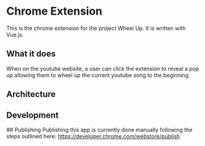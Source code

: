 # Chrome Extension
This is the chrome extension for the project Wheel Up. It is written with Vue.js.

## What it does
When on the youtube website, a user can click the extension to reveal a pop up allowing them to wheel up the current youtube song to the beginning.

## Architecture
<!-- - [`/manifest.json`](/manifest.json): Every extension has a JSON-formatted manifest file, named manifest.json, that provides important information. [Read more](https://developers.chrome.com/extensions/manifest).
- [`/src/background.js`](/src/background.js): Extensions monitor events in their background script, then react with specified instructions. [Read more](https://developers.chrome.com/extensions/background_pages).
- [`/src/views/popup.html`](/src/views/popup.html): [User Interface](https://developers.chrome.com/extensions/user_interface) -->

## Development
<!-- We are following the standards outlined by google [here](https://developers.chrome.com/extensions/getstarted).

To install this app on a single machine:
1. download this project onto your computer
2. navigate to `chrome://extensions` in chrome
3. click the `Load Unpacked` button
4. select this projects folder on your local machine -->

## Publishing
Publishing this app is currently done manually following the steps outlined here: https://developer.chrome.com/webstore/publish
